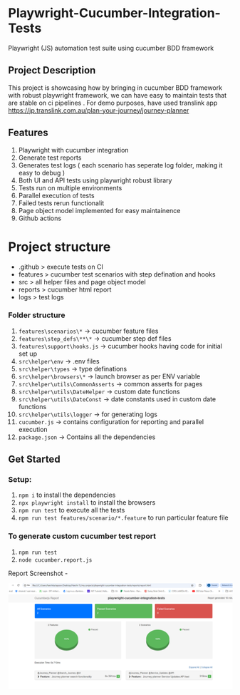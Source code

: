 # Playwright-Cucumber-Integration-Tests

Playwright (JS) automation test suite using cucumber BDD framework

## Project Description

This project is showcasing how by bringing in cucumber BDD framework with robust playwright framework, we can have easy to maintain tests that are stable on ci pipelines . For demo purposes, have used translink app https://jp.translink.com.au/plan-your-journey/journey-planner

## Features

1. Playwright with cucumber integration
2. Generate test reports
3. Generates test logs ( each scenario has seperate log folder, making it easy to debug )
4. Both UI and API tests using playwright robust library
5. Tests run on multiple environments
6. Parallel execution of tests
7. Failed tests rerun functionalit
8. Page object model implemented for easy maintainence
9. Github actions

# Project structure

- .github > execute tests on CI
- features > cucumber test scenarios with step defination and hooks
- src > all helper files and page object model
- reports > cucumber html report
- logs > test logs

### Folder structure

1. `features\scenarios\*` -> cucumber feature files
2. `features\step_defs\**\*` -> cucumber step def files
3. `features\support\hooks.js` -> cucumber hooks having code for initial set up
4. `src\helper\env` -> .env files
5. `src\helper\types` -> type definations
6. `src\helper\browsers\*` -> launch browser as per ENV variable
7. `src\helper\utils\CommonAsserts` -> common asserts for pages
8. `src\helper\utils\DateHelper` -> custom date functions
9. `src\helper\utils\DateConst` -> date constants used in custom date functions
10. `src\helper\utils\logger` -> for generating logs
11. `cucumber.js` -> contains configuration for reporting and parallel execution
12. `package.json` -> Contains all the dependencies

## Get Started

### Setup:

1. `npm i` to install the dependencies
2. `npx playwright install` to install the browsers
3. `npm run test` to execute all the tests
4. `npm run test features/scenario/*.feature` to run particular feature file

### To generate custom cucumber test report

1. `npm run test`
2. `node cucumber.report.js `

Report Screenshot -

![alt text](cucumber-report-screenshot.png)
